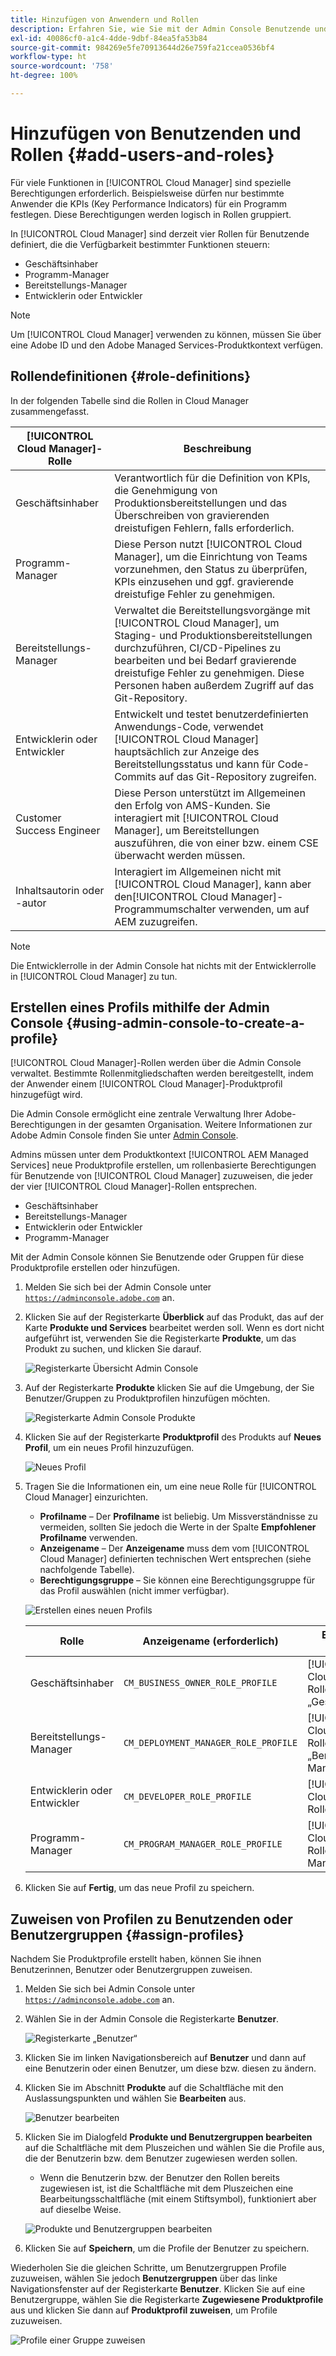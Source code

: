 ```yaml
---
title: Hinzufügen von Anwendern und Rollen
description: Erfahren Sie, wie Sie mit der Admin Console Benutzende und Rollen hinzufügen und Profile erstellen können.
exl-id: 40086cf0-a1c4-4dde-9dbf-84ea5fa53b84
source-git-commit: 984269e5fe70913644d26e759fa21ccea0536bf4
workflow-type: ht
source-wordcount: '758'
ht-degree: 100%

---
```



# Hinzufügen von Benutzenden und Rollen {#add-users-and-roles}

Für viele Funktionen in [!UICONTROL Cloud Manager] sind spezielle Berechtigungen erforderlich. Beispielsweise dürfen nur bestimmte Anwender die KPIs (Key Performance Indicators) für ein Programm festlegen. Diese Berechtigungen werden logisch in Rollen gruppiert.

In [!UICONTROL Cloud Manager] sind derzeit vier Rollen für Benutzende definiert, die die Verfügbarkeit bestimmter Funktionen steuern:

* Geschäftsinhaber
* Programm-Manager
* Bereitstellungs-Manager
* Entwicklerin oder Entwickler

>[!NOTE]
>
>Um [!UICONTROL Cloud Manager] verwenden zu können, müssen Sie über eine Adobe ID und den Adobe Managed Services-Produktkontext verfügen.

## Rollendefinitionen {#role-definitions}

In der folgenden Tabelle sind die Rollen in Cloud Manager zusammengefasst. 

| [!UICONTROL Cloud Manager]-Rolle | Beschreibung |
| --- | --- |
| Geschäftsinhaber | Verantwortlich für die Definition von KPIs, die Genehmigung von Produktionsbereitstellungen und das Überschreiben von gravierenden dreistufigen Fehlern, falls erforderlich. |
| Programm-Manager | Diese Person nutzt [!UICONTROL Cloud Manager], um die Einrichtung von Teams vorzunehmen, den Status zu überprüfen, KPIs einzusehen und ggf. gravierende dreistufige Fehler zu genehmigen. |
| Bereitstellungs-Manager | Verwaltet die Bereitstellungsvorgänge mit [!UICONTROL Cloud Manager], um Staging- und Produktionsbereitstellungen durchzuführen, CI/CD-Pipelines zu bearbeiten und bei Bedarf gravierende dreistufige Fehler zu genehmigen. Diese Personen haben außerdem Zugriff auf das Git-Repository. |
| Entwicklerin oder Entwickler | Entwickelt und testet benutzerdefinierten Anwendungs-Code, verwendet [!UICONTROL Cloud Manager] hauptsächlich zur Anzeige des Bereitstellungsstatus und kann für Code-Commits auf das Git-Repository zugreifen. |
| Customer Success Engineer | Diese Person unterstützt im Allgemeinen den Erfolg von AMS-Kunden. Sie interagiert mit [!UICONTROL Cloud Manager], um Bereitstellungen auszuführen, die von einer bzw. einem CSE überwacht werden müssen. |
| Inhaltsautorin oder -autor | Interagiert im Allgemeinen nicht mit [!UICONTROL Cloud Manager], kann aber den[!UICONTROL Cloud Manager]-Programmumschalter verwenden, um auf AEM zuzugreifen. |

>[!NOTE]
>
>Die Entwicklerrolle in der Admin Console hat nichts mit der Entwicklerrolle in [!UICONTROL Cloud Manager] zu tun.

## Erstellen eines Profils mithilfe der Admin Console {#using-admin-console-to-create-a-profile}

[!UICONTROL Cloud Manager]-Rollen werden über die Admin Console verwaltet. Bestimmte Rollenmitgliedschaften werden bereitgestellt, indem der Anwender einem [!UICONTROL Cloud Manager]-Produktprofil hinzugefügt wird.

Die Admin Console ermöglicht eine zentrale Verwaltung Ihrer Adobe-Berechtigungen in der gesamten Organisation. Weitere Informationen zur Adobe Admin Console finden Sie unter [Admin Console](https://helpx.adobe.com/de/enterprise/using/admin-console.html).

Admins müssen unter dem Produktkontext [!UICONTROL AEM Managed Services] neue Produktprofile erstellen, um rollenbasierte Berechtigungen für Benutzende von [!UICONTROL Cloud Manager] zuzuweisen, die jeder der vier [!UICONTROL Cloud Manager]-Rollen entsprechen.

* Geschäftsinhaber
* Bereitstellungs-Manager
* Entwicklerin oder Entwickler
* Programm-Manager

Mit der Admin Console können Sie Benutzende oder Gruppen für diese Produktprofile erstellen oder hinzufügen.

1. Melden Sie sich bei der Admin Console unter [`https://adminconsole.adobe.com`](https://adminconsole.adobe.com) an.

1. Klicken Sie auf der Registerkarte **Überblick** auf das Produkt, das auf der Karte **Produkte und Services** bearbeitet werden soll. Wenn es dort nicht aufgeführt ist, verwenden Sie die Registerkarte **Produkte**, um das Produkt zu suchen, und klicken Sie darauf.

   ![Registerkarte Übersicht Admin Console](/help/assets/admin-console-overview.png)

1. Auf der Registerkarte **Produkte** klicken Sie auf die Umgebung, der Sie Benutzer/Gruppen zu Produktprofilen hinzufügen möchten.

   ![Registerkarte Admin Console Produkte](/help/assets/admin-console-product.png)

1. Klicken Sie auf der Registerkarte **Produktprofil** des Produkts auf **Neues Profil**, um ein neues Profil hinzuzufügen.

   ![Neues Profil](/help/assets/admin-console-product-profiles.png)

1. Tragen Sie die Informationen ein, um eine neue Rolle für [!UICONTROL Cloud Manager] einzurichten.

   * **Profilname** – Der **Profilname** ist beliebig. Um Missverständnisse zu vermeiden, sollten Sie jedoch die Werte in der Spalte **Empfohlener Profilname** verwenden.
   * **Anzeigename** – Der **Anzeigename** muss dem vom [!UICONTROL Cloud Manager] definierten technischen Wert entsprechen (siehe nachfolgende Tabelle).
   * **Berechtigungsgruppe** – Sie können eine Berechtigungsgruppe für das Profil auswählen (nicht immer verfügbar).

   ![Erstellen eines neuen Profils](/help/assets/screen_shot_2018-05-04at171819.png)

   | Rolle | Anzeigename (erforderlich) | Empfohlener Profilname |
   |---|---|---|
   | Geschäftsinhaber | `CM_BUSINESS_OWNER_ROLE_PROFILE` | [!UICONTROL Cloud Manager] – Rolle „Geschäftsinhaber“ |
   | Bereitstellungs-Manager | `CM_DEPLOYMENT_MANAGER_ROLE_PROFILE` | [!UICONTROL Cloud Manager] – Rolle „Bereitstellungs-Manager“ |
   | Entwicklerin oder Entwickler | `CM_DEVELOPER_ROLE_PROFILE` | [!UICONTROL Cloud Manager] – Rolle „Entwickler“ |
   | Programm-Manager | `CM_PROGRAM_MANAGER_ROLE_PROFILE` | [!UICONTROL Cloud Manager] – Rolle „Programm-Manager“ |


1. Klicken Sie auf **Fertig**, um das neue Profil zu speichern.

## Zuweisen von Profilen zu Benutzenden oder Benutzergruppen {#assign-profiles}

Nachdem Sie Produktprofile erstellt haben, können Sie ihnen Benutzerinnen, Benutzer oder Benutzergruppen zuweisen.

1. Melden Sie sich bei Admin Console unter [`https://adminconsole.adobe.com`](https://adminconsole.adobe.com) an.

1. Wählen Sie in der Admin Console die Registerkarte **Benutzer**.

   ![Registerkarte „Benutzer“](/help/assets/admin-console-users.png)

1. Klicken Sie im linken Navigationsbereich auf **Benutzer** und dann auf eine Benutzerin oder einen Benutzer, um diese bzw. diesen zu ändern.

1. Klicken Sie im Abschnitt **Produkte** auf die Schaltfläche mit den Auslassungspunkten und wählen Sie **Bearbeiten** aus.

   ![Benutzer bearbeiten](/help/assets/admin-console-edit-user.png)

1. Klicken Sie im Dialogfeld **Produkte und Benutzergruppen bearbeiten** auf die Schaltfläche mit dem Pluszeichen und wählen Sie die Profile aus, die der Benutzerin bzw. dem Benutzer zugewiesen werden sollen.

   * Wenn die Benutzerin bzw. der Benutzer den Rollen bereits zugewiesen ist, ist die Schaltfläche mit dem Pluszeichen eine Bearbeitungsschaltfläche (mit einem Stiftsymbol), funktioniert aber auf dieselbe Weise.

   ![Produkte und Benutzergruppen bearbeiten](/help/assets/admin-console-edit-products-and-user-groups.png)

1. Klicken Sie auf **Speichern**, um die Profile der Benutzer zu speichern.

Wiederholen Sie die gleichen Schritte, um Benutzergruppen Profile zuzuweisen, wählen Sie jedoch **Benutzergruppen** über das linke Navigationsfenster auf der Registerkarte **Benutzer**. Klicken Sie auf eine Benutzergruppe, wählen Sie die Registerkarte **Zugewiesene Produktprofile** aus und klicken Sie dann auf **Produktprofil zuweisen**, um Profile zuzuweisen.

![Profile einer Gruppe zuweisen](/help/assets/admin-console-edit-user-groups.png)
